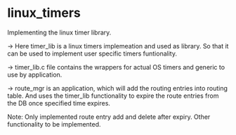 # linux_timers
Implementing the linux timer library.

-> Here timer_lib is a linux timers implemeation and used as library. 
   So that it can be used to implement user specific timers funtionality.
   
-> timer_lib.c file contains the wrappers for actual OS timers and generic to use by application.

-> route_mgr is an application, which will add the routing entries into routing table.
   And uses the timer_lib functionality to expire the route entries from the DB once specified time expires.
   
   Note: Only implemented route entry add and delete after expiry. 
         Other functionality to be implemented.
